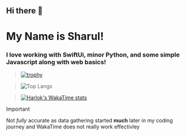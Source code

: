 ## Hi there 👋

# My Name is Sharul!

### I love working with SwiftUi, minor Python, and some simple Javascript along with web basics!

> [![trophy](https://github-profile-trophy.vercel.app/?username=Immortal215&theme=onedark)](https://github.com/ryo-ma/github-profile-trophy)

> ![Top Langs](https://github-readme-stats.vercel.app/api/top-langs/?username=Immortal215&layout=compact)

> [![Harlok's WakaTime stats](https://github-readme-stats.vercel.app/api/wakatime?username=Immortal215)](https://github.com/anuraghazra/github-readme-stats)

> [!IMPORTANT]
> Not *fully* accurate as data gathering started __much__ later in my coding journey and WakaTime does not really work effectivley
